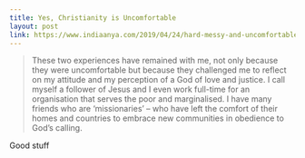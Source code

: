 ```yaml
---
title: Yes, Christianity is Uncomfortable
layout: post
link: https://www.indiaanya.com/2019/04/24/hard-messy-and-uncomfortable/
---
```


>These two experiences have remained with me, not only because they were uncomfortable but because they challenged me to reflect on my attitude and my perception of a God of love and justice. I call myself a follower of Jesus and I even work full-time for an organisation that serves the poor and marginalised. I have many friends who are ‘missionaries’ – who have left the comfort of their homes and countries to embrace new communities in obedience to God’s calling.

Good stuff